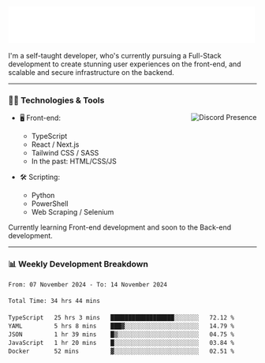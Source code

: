 <img src="assets/wave.svg" alt=":wave:" />

I'm a self-taught developer, who's currently pursuing a Full-Stack development to create stunning user experiences on the front-end, and scalable and secure infrastructure on the backend.

---

### 🧑‍💻 Technologies & Tools

<a href="https://discord.com/users/414304208649453568" target="_blank" rel="nofollow">
   <img src="https://lanyard-profile-readme.vercel.app/api/414304208649453568?idleMessage=Probably%20doing%20something%20else..." alt="Discord Presence" align="right">
</a>

- 🖥️ Front-end:

  - TypeScript
  - React / Next.js
  - Tailwind CSS / SASS
  - In the past: HTML/CSS/JS

- 🛠 Scripting:

  - Python
  - PowerShell
  - Web Scraping / Selenium

Currently learning Front-end development and soon to the Back-end development.

---

### 📊 Weekly Development Breakdown

<!-- ![ccrsxx's GitHub Stats](https://github-readme-stats.vercel.app/api?username=ccrsxx&count_private=true&theme=tokyonight) -->
<!-- ![ccrsxx's Top Langs](https://github-readme-stats.vercel.app/api/top-langs/?username=ccrsxx&hide=lua,java,html&theme=tokyonight) -->

<!--START_SECTION:waka-->

```txt
From: 07 November 2024 - To: 14 November 2024

Total Time: 34 hrs 44 mins

TypeScript   25 hrs 3 mins   ██████████████████░░░░░░░   72.12 %
YAML         5 hrs 8 mins    ███▓░░░░░░░░░░░░░░░░░░░░░   14.79 %
JSON         1 hr 39 mins    █▒░░░░░░░░░░░░░░░░░░░░░░░   04.75 %
JavaScript   1 hr 20 mins    █░░░░░░░░░░░░░░░░░░░░░░░░   03.84 %
Docker       52 mins         ▓░░░░░░░░░░░░░░░░░░░░░░░░   02.51 %
```

<!--END_SECTION:waka-->
